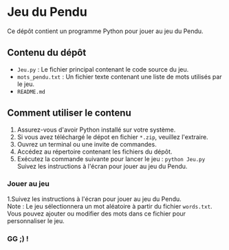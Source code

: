 
# Jeu du Pendu

Ce dépôt contient un programme Python pour jouer au jeu du Pendu.

## Contenu du dépôt

- `Jeu.py` : Le fichier principal contenant le code source du jeu.
- `mots_pendu.txt` : Un fichier texte contenant une liste de mots utilisés par le jeu.
- `README.md`
## Comment utiliser le contenu

1. Assurez-vous d'avoir Python installé sur votre système.
2. Si vous avez téléchargé le dépot en fichier `*.zip`, veuillez l'extraire.
1. Ouvrez un terminal ou une invite de commandes.
2. Accédez au répertoire contenant les fichiers du dépôt.
3. Exécutez la commande suivante pour lancer le jeu : 
    `python Jeu.py`
Suivez les instructions à l'écran pour jouer au jeu du Pendu.
### Jouer au jeu
1.Suivez les instructions à l'écran pour jouer au jeu du Pendu.  
Note : Le jeu sélectionnera un mot aléatoire à partir du fichier `words.txt`. Vous pouvez ajouter ou modifier des mots dans ce fichier pour personnaliser le jeu.

### GG ;) !
